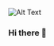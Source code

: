 ![Alt Text](https://www.google.com/url?sa=i&url=https%3A%2F%2Fdribbble.com%2Fshots%2F6274593-Daily-pixel-wave-loop&psig=AOvVaw2CMBKYHJI7b6omu4jYnvtR&ust=1680880962996000&source=images&cd=vfe&ved=0CA8QjRxqFwoTCOjU69fHlf4CFQAAAAAdAAAAABAw)

### Hi there 👋

<!--
**jackchinski/jackchinski** is a ✨ _special_ ✨ repository because its `README.md` (this file) appears on your GitHub profile.

Here are some ideas to get you started:

- 🔭 I’m currently working on ...
- 🌱 I’m currently learning ...
- 👯 I’m looking to collaborate on ...
- 🤔 I’m looking for help with ...
- 💬 Ask me about ...
- 📫 How to reach me: ...
- 😄 Pronouns: ...
- ⚡ Fun fact: ...
-->
